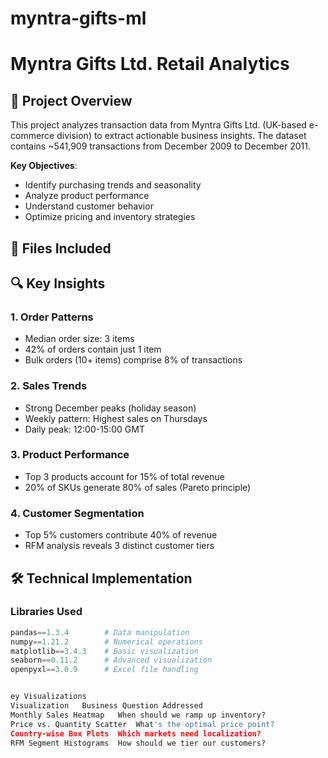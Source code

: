 # myntra-gifts-ml

# Myntra Gifts Ltd. Retail Analytics

## 📌 Project Overview
This project analyzes transaction data from Myntra Gifts Ltd. (UK-based e-commerce division) to extract actionable business insights. The dataset contains ~541,909 transactions from December 2009 to December 2011.

**Key Objectives**:
- Identify purchasing trends and seasonality
- Analyze product performance
- Understand customer behavior
- Optimize pricing and inventory strategies

## 📂 Files Included


## 🔍 Key Insights
### 1. Order Patterns
- Median order size: 3 items
- 42% of orders contain just 1 item
- Bulk orders (10+ items) comprise 8% of transactions

### 2. Sales Trends
- Strong December peaks (holiday season)
- Weekly pattern: Highest sales on Thursdays
- Daily peak: 12:00-15:00 GMT

### 3. Product Performance
- Top 3 products account for 15% of total revenue
- 20% of SKUs generate 80% of sales (Pareto principle)

### 4. Customer Segmentation
- Top 5% customers contribute 40% of revenue
- RFM analysis reveals 3 distinct customer tiers

## 🛠️ Technical Implementation
### Libraries Used
```python
pandas==1.3.4        # Data manipulation
numpy==1.21.2        # Numerical operations
matplotlib==3.4.3    # Basic visualization
seaborn==0.11.2      # Advanced visualization
openpyxl==3.0.9      # Excel file handling


ey Visualizations
Visualization	Business Question Addressed
Monthly Sales Heatmap	When should we ramp up inventory?
Price vs. Quantity Scatter	What's the optimal price point?
Country-wise Box Plots	Which markets need localization?
RFM Segment Histograms	How should we tier our customers?

